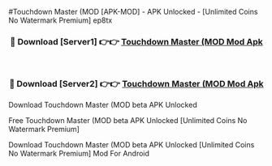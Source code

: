 #Touchdown Master (MOD [APK-MOD] - APK Unlocked - [Unlimited Coins No Watermark Premium] ep8tx



<div align="center">

<h3>🔴 Download [Server1] 👉👉 <a href="https://momento.my/?title=Touchdown_Master_(MOD">Touchdown Master (MOD Mod Apk</a></h3><br>

<h3>🔴 Download [Server2] 👉👉 <a href="https://momento.my/?title=Touchdown_Master_(MOD">Touchdown Master (MOD Mod Apk</a></h3>
</div>



Download Touchdown Master (MOD beta APK Unlocked

Free Touchdown Master (MOD beta APK Unlocked [Unlimited Coins No Watermark Premium]

Download Touchdown Master (MOD beta APK Unlocked [Unlimited Coins No Watermark Premium] Mod For Android
